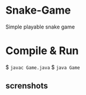 # Snake-Game
Simple playable snake game

# Compile & Run
$ `javac Game.java`
$ `java Game`


## screnshots



